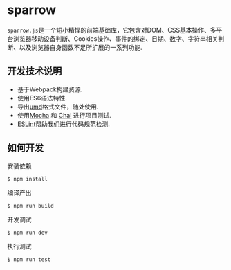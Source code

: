 # sparrow

`sparrow.js`是一个短小精悍的前端基础库，它包含对DOM、CSS基本操作、多平台浏览器移动设备判断、Cookies操作、事件的绑定、日期、数字、字符串相关判断、以及浏览器自身函数不足所扩展的一系列功能.

## 开发技术说明

* 基于Webpack构建资源.
* 使用ES6语法特性.
* 导出[umd](https://github.com/umdjs/umd)格式文件，随处使用.
* 使用[Mocha](http://mochajs.org/) 和 [Chai](http://chaijs.com/) 进行项目测试.
* [ESLint](http://eslint.org/)帮助我们进行代码规范检测.

## 如何开发

安装依赖
```
$ npm install
```

编译产出
```
$ npm run build
```

开发调试
```
$ npm run dev
```

执行测试
```
$ npm run test
```
